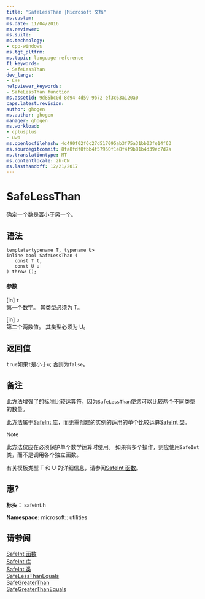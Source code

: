 ```yaml
---
title: "SafeLessThan |Microsoft 文档"
ms.custom: 
ms.date: 11/04/2016
ms.reviewer: 
ms.suite: 
ms.technology:
- cpp-windows
ms.tgt_pltfrm: 
ms.topic: language-reference
f1_keywords:
- SafeLessThan
dev_langs:
- C++
helpviewer_keywords:
- SafeLessThan function
ms.assetid: 9d85bc0d-8d94-4d59-9b72-ef3c63a120a0
caps.latest.revision: 
author: ghogen
ms.author: ghogen
manager: ghogen
ms.workload:
- cplusplus
- uwp
ms.openlocfilehash: 4c490f02f6c27d517095ab3f75a31bb03fe14f63
ms.sourcegitcommit: 8fa8fdf0fbb4f57950f1e8f4f9b81b4d39ec7d7a
ms.translationtype: MT
ms.contentlocale: zh-CN
ms.lasthandoff: 12/21/2017
---
```

# <a name="safelessthan"></a>SafeLessThan
确定一个数是否小于另一个。  
  
## <a name="syntax"></a>语法  
  
```  
template<typename T, typename U>  
inline bool SafeLessThan (  
   const T t,  
   const U u  
) throw ();  
```  
  
#### <a name="parameters"></a>参数  
 [in] `t`  
 第一个数字。 其类型必须为 T。  
  
 [in] `u`  
 第二个两数值。 其类型必须为 U。  
  
## <a name="return-value"></a>返回值  
 `true`如果`t`是小于`u`; 否则为`false`。  
  
## <a name="remarks"></a>备注  
 此方法增强了的标准比较运算符，因为`SafeLessThan`使您可以比较两个不同类型的数量。  
  
 此方法属于[SafeInt 库](../windows/safeint-library.md)，而无需创建的实例的适用的单个比较运算[SafeInt 类](../windows/safeint-class.md)。  
  
> [!NOTE]
>  此方法仅应在必须保护单个数学运算时使用。 如果有多个操作，则应使用`SafeInt`类，而不是调用各个独立函数。  
  
 有关模板类型 T 和 U 的详细信息，请参阅[SafeInt 函数](../windows/safeint-functions.md)。  
  
## <a name="requirements"></a>惠?  
 **标头：** safeint.h  
  
 **Namespace:** microsoft:: utilities  
  
## <a name="see-also"></a>请参阅  
 [SafeInt 函数](../windows/safeint-functions.md)   
 [SafeInt 库](../windows/safeint-library.md)   
 [SafeInt 类](../windows/safeint-class.md)   
 [SafeLessThanEquals](../windows/safelessthanequals.md)   
 [SafeGreaterThan](../windows/safegreaterthan.md)   
 [SafeGreaterThanEquals](../windows/safegreaterthanequals.md)